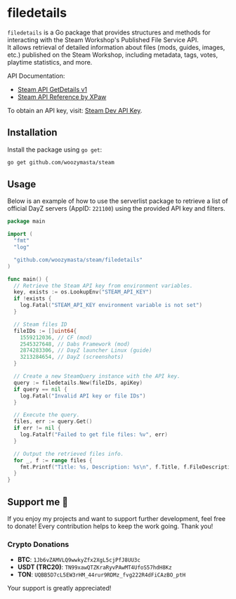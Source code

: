 # filedetails

`filedetails` is a Go package that provides structures and methods for
interacting with the Steam Workshop's Published File Service API.  
It allows retrieval of detailed information about files
(mods, guides, images, etc.) published on the Steam Workshop,
including metadata, tags, votes, playtime statistics, and more.

API Documentation:

* [Steam API GetDetails v1][]
* [Steam API Reference by XPaw][]

To obtain an API key, visit: [Steam Dev API Key][].

## Installation

Install the package using `go get`:

```bash
go get github.com/woozymasta/steam
```

## Usage

Below is an example of how to use the serverlist package to retrieve a list
of official DayZ servers (AppID: `221100`) using the provided
API key and filters.

```go
package main

import (
  "fmt"
  "log"

  "github.com/woozymasta/steam/filedetails"
)

func main() {
  // Retrieve the Steam API key from environment variables.
  key, exists := os.LookupEnv("STEAM_API_KEY")
  if !exists {
    log.Fatal("STEAM_API_KEY environment variable is not set")
  }

  // Steam files ID
  fileIDs := []uint64{
    1559212036, // CF (mod)
    2545327648, // Dabs Framework (mod)
    2874283306, // DayZ launcher Linux (guide)
    3213284654, // DayZ (screenshots)
  }

  // Create a new SteamQuery instance with the API key.
  query := filedetails.New(fileIDs, apiKey)
  if query == nil {
    log.Fatal("Invalid API key or file IDs")
  }

  // Execute the query.
  files, err := query.Get()
  if err != nil {
    log.Fatalf("Failed to get file files: %v", err)
  }

  // Output the retrieved files info.
  for _, f := range files {
    fmt.Printf("Title: %s, Description: %s\n", f.Title, f.FileDescription)
  }
}
```

## Support me 💖

If you enjoy my projects and want to support further development,
feel free to donate! Every contribution helps to keep the work going.
Thank you!

<!-- omit in toc -->
### Crypto Donations

<!-- cSpell:disable -->
* **BTC**: `1Jb6vZAMVLQ9wwkyZfx2XgL5cjPfJ8UU3c`
* **USDT (TRC20)**: `TN99xawQTZKraRyvPAwMT4UfoS57hdH8Kz`
* **TON**: `UQBB5D7cL5EW3rHM_44rur9RDMz_fvg222R4dFiCAzBO_ptH`
<!-- cSpell:enable -->

Your support is greatly appreciated!

<!-- Links-->

[Steam API GetDetails v1]: https://api.steampowered.com/IPublishedFileService/GetDetails/v1/
[Steam API Reference by XPaw]: https://steamapi.xpaw.me/#IPublishedFileService/GetDetails
[Steam Dev API Key]: https://steamcommunity.com/dev/apikey
